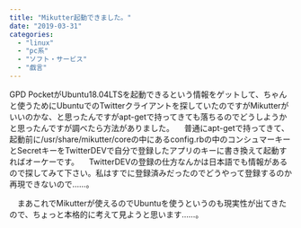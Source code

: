 ```yaml
---
title: "Mikutter起動できました。"
date: "2019-03-31"
categories: 
  - "linux"
  - "pc系"
  - "ソフト・サービス"
  - "戯言"
---
```


GPD PocketがUbuntu18.04LTSを起動できるという情報をゲットして、ちゃんと使うためにUbuntuでのTwitterクライアントを探していたのですがMikutterがいいのかな、と思ったんですがapt-getで持ってきても落ちるのでどうしようかと思ったんですが調べたら方法がありました。 　普通にapt-getで持ってきて、起動前に/usr/share/mikutter/coreの中にあるconfig.rbの中のコンシュマーキーとSecretキーをTwitterDEVで自分で登録したアプリのキーに書き換えて起動すればオーケーです。 　TwitterDEVの登録の仕方なんかは日本語でも情報があるので探してみて下さい。私はすでに登録済みだったのでどうやって登録するのか再現できないので……。

　まあこれでMikutterが使えるのでUbuntuを使うというのも現実性が出てきたので、ちょっと本格的に考えて見ようと思います……。
